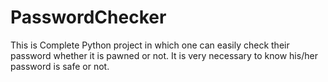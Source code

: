 # PasswordChecker
This is Complete Python project in which one can easily check their password whether it is pawned or not.
It is very necessary to know his/her password is safe or not.
